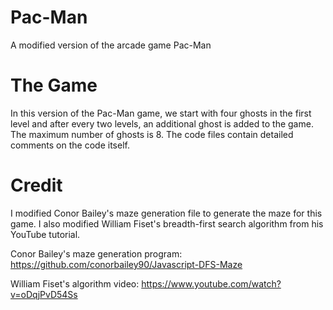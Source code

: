 # Pac-Man
A modified version of the arcade game Pac-Man

# The Game
In this version of the Pac-Man game, we start with four ghosts in the first level and after every two levels, an additional ghost is added to the game. The maximum number of ghosts is 8. 
The code files contain detailed comments on the code itself. 

# Credit 
I modified Conor Bailey's maze generation file to generate the maze for this game. I also modified William Fiset's breadth-first search algorithm from his YouTube tutorial. 

Conor Bailey's maze generation program: https://github.com/conorbailey90/Javascript-DFS-Maze

William Fiset's algorithm video: https://www.youtube.com/watch?v=oDqjPvD54Ss 
